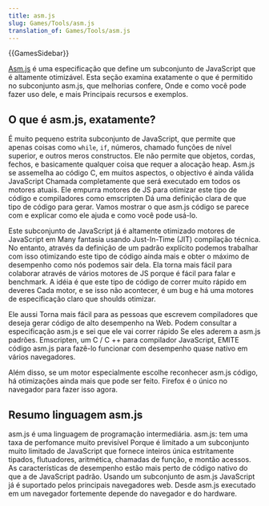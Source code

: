 ```yaml
---
title: asm.js
slug: Games/Tools/asm.js
translation_of: Games/Tools/asm.js
---
```

{{GamesSidebar}}

[Asm.js](http://asmjs.org/) é uma especificação que define um subconjunto de JavaScript que é altamente otimizável. Esta seção examina exatamente o que é permitido no subconjunto asm.js, que melhorias confere, Onde e como você pode fazer uso dele, e mais Principais recursos e exemplos.

## O que é asm.js, exatamente?

É muito pequeno estrita subconjunto de JavaScript, que permite que apenas coisas como `while`, `if`, números, chamado funções de nível superior, e outros meros constructos. Ele não permite que objetos, cordas, fechos, e basicamente qualquer coisa que requer a alocação heap. Asm.js se assemelha ao código C, em muitos aspectos, o objectivo é ainda válida JavaScript Chamada completamente que será executado em todos os motores atuais. Ele empurra motores de JS para otimizar este tipo de código e compiladores como emscripten Dá uma definição clara de que tipo de código para gerar. Vamos mostrar o que asm.js código se parece com e explicar como ele ajuda e como você pode usá-lo.

Este subconjunto de JavaScript já é altamente otimizado motores de JavaScript em Many fantasia usando Just-In-Time (JIT) compilação técnica. No entanto, através da definição de um padrão explícito podemos trabalhar com isso otimizando este tipo de código ainda mais e obter o máximo de desempenho como nós podemos sair dela. Ela torna mais fácil para colaborar através de vários motores de JS porque é fácil para falar e benchmark. A idéia é que este tipo de código de correr muito rápido em deveres Cada motor, e se isso não acontecer, é um bug e há uma motores de especificação claro que shoulds otimizar.

Ele aussi Torna mais fácil para as pessoas que escrevem compiladores que deseja gerar código de alto desempenho na Web. Podem consultar a especificação asm.js e sei que ele vai correr rápido Se eles aderem a asm.js padrões. Emscripten, um C / C ++ para compilador JavaScript, EMITE código asm.js para fazê-lo funcionar com desempenho quase nativo em vários navegadores.

Além disso, se um motor especialmente escolhe reconhecer asm.js código, há otimizações ainda mais que pode ser feito. Firefox é o único no navegador para fazer isso agora.

## Resumo linguagem asm.js

asm.js é uma linguagem de programação intermediária. asm.js: tem uma taxa de perfomance muito previsível Porque é limitado a um subconjunto muito limitado de JavaScript que fornece inteiros única estritamente tipados, flutuadores, aritmética, chamadas de função, e montão acessos. As características de desempenho estão mais perto de código nativo do que a de JavaScript padrão. Usando um subconjunto de asm.js JavaScript já é suportado pelos principais navegadores web. Desde asm.js executado em um navegador fortemente depende do navegador e do hardware.
